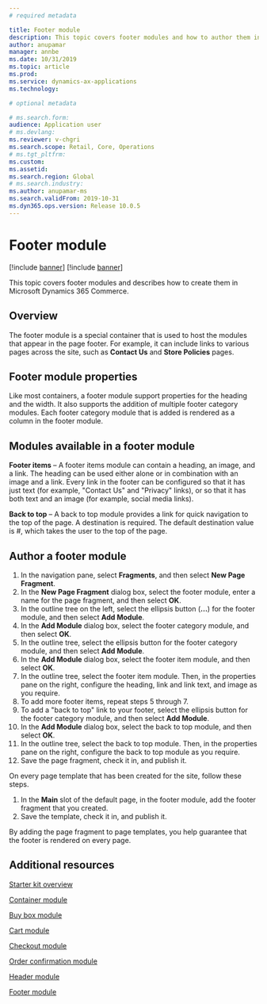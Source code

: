 ```yaml
---
# required metadata

title: Footer module 
description: This topic covers footer modules and how to author them in Dynamics 365 Commerce.
author: anupamar
manager: annbe
ms.date: 10/31/2019
ms.topic: article
ms.prod: 
ms.service: dynamics-ax-applications
ms.technology: 

# optional metadata

# ms.search.form: 
audience: Application user
# ms.devlang: 
ms.reviewer: v-chgri
ms.search.scope: Retail, Core, Operations
# ms.tgt_pltfrm: 
ms.custom: 
ms.assetid: 
ms.search.region: Global
# ms.search.industry: 
ms.author: anupamar-ms
ms.search.validFrom: 2019-10-31
ms.dyn365.ops.version: Release 10.0.5
---
```


# Footer module  

[!include [banner](includes/preview-banner.md)]
[!include [banner](includes/banner.md)]

This topic covers footer modules and describes how to create them in Microsoft Dynamics 365 Commerce.

## Overview

The footer module is a special container that is used to host the modules that appear in the page footer. For example, it can include links to various pages across the site, such as **Contact Us** and **Store Policies** pages.

## Footer module properties 

Like most containers, a footer module support properties for the heading and the width. It also supports the addition of multiple footer category modules. Each footer category module that is added is rendered as a column in the footer module.

## Modules available in a footer module

**Footer items** – A footer items module can contain a heading, an image, and a link. The heading can be used either alone or in combination with an image and a link. Every link in the footer can be configured so that it has just text (for example, "Contact Us" and "Privacy" links), or so that it has both text and an image (for example, social media links).

**Back to top** – A back to top module provides a link for quick navigation to the top of the page. A destination is required. The default destination value is #, which takes the user to the top of the page.

## Author a footer module

1. In the navigation pane, select **Fragments**, and then select **New Page Fragment**.
1. In the **New Page Fragment** dialog box, select the footer module, enter a name for the page fragment, and then select **OK**.
1. In the outline tree on the left, select the ellipsis button (**...**) for the footer module, and then select **Add Module**.
1. In the **Add Module** dialog box, select the footer category module, and then select **OK**.
1. In the outline tree, select the ellipsis button for the footer category module, and then select **Add Module**.
1. In the **Add Module** dialog box, select the footer item module, and then select **OK**.
1. In the outline tree, select the footer item module. Then, in the properties pane on the right, configure the heading, link and link text, and image as you require.
1. To add more footer items, repeat steps 5 through 7.
1. To add a "back to top" link to your footer, select the ellipsis button for the footer category module, and then select **Add Module**.
1. In the **Add Module** dialog box, select the back to top module, and then select **OK**.
1. In the outline tree, select the back to top module. Then, in the properties pane on the right, configure the back to top module as you require.
1. Save the page fragment, check it in, and publish it.

On every page template that has been created for the site, follow these steps.

1. In the **Main** slot of the default page, in the footer module, add the footer fragment that you created.
1. Save the template, check it in, and publish it.

By adding the page fragment to page templates, you help guarantee that the footer is rendered on every page.

## Additional resources

[Starter kit overview](starter-kit-overview.md)

[Container module](add-container-module.md)

[Buy box module](add-buy-box.md)

[Cart module](add-cart-module.md)

[Checkout module](add-checkout-module.md)

[Order confirmation module](order-confirmation-module.md)

[Header module](author-header-module.md)

[Footer module](author-footer-module.md)
